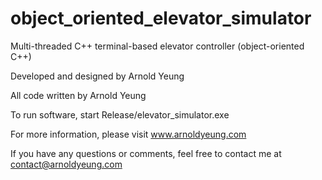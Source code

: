 # object_oriented_elevator_simulator
Multi-threaded C++ terminal-based elevator controller (object-oriented C++)

Developed and designed by Arnold Yeung

All code written by Arnold Yeung

To run software, start Release/elevator_simulator.exe

For more information, please visit www.arnoldyeung.com

If you have any questions or comments, feel free to contact me at contact@arnoldyeung.com
